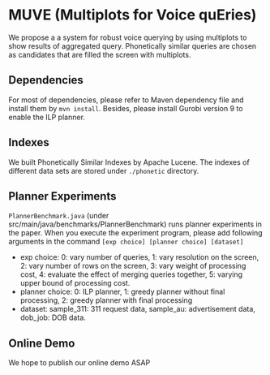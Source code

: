 # MUVE (Multiplots for Voice quEries)
We propose a a system for robust voice querying by using multiplots to show results of aggregated query. Phonetically similar queries are chosen as candidates that are filled the screen with multiplots. 

## Dependencies
For most of dependencies, please refer to Maven dependency file and install them by `mvn install`. Besides, please install Gurobi version 9 to enable the ILP planner.

## Indexes
We built Phonetically Similar Indexes by Apache Lucene. The indexes of different data sets are stored under `./phonetic` directory.

## Planner Experiments
`PlannerBenchmark.java` (under src/main/java/benchmarks/PlannerBenchmark) runs planner experiments in the paper. When you execute the experiment program, please add following arguments in the command `[exp choice] [planner choice] [dataset]`

- exp choice: 0: vary number of queries, 1: vary resolution on the screen, 2: vary number of rows on the screen, 3: vary weight of processing cost, 4: evaluate the effect of merging queries together, 5: varying upper bound of processing cost.
- planner choice: 0: ILP planner, 1: greedy planner without final processing, 2: greedy planner with final processing
- dataset: sample_311: 311 request data, sample_au: advertisement data, dob_job: DOB data.

## Online Demo
We hope to publish our online demo ASAP

